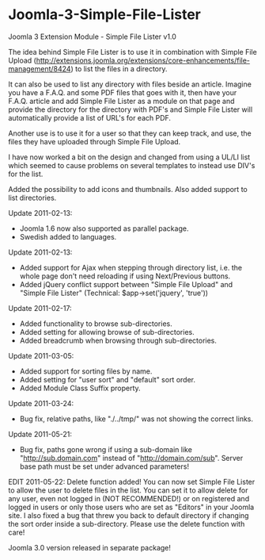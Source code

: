 Joomla-3-Simple-File-Lister
===========================

Joomla 3 Extension Module - Simple File Lister v1.0

The idea behind Simple File Lister is to use it in combination with Simple File Upload (http://extensions.joomla.org/extensions/core-enhancements/file-management/8424) to list the files in a directory.

It can also be used to list any directory with files beside an article.
Imagine you have a F.A.Q. and some PDF files that goes with it, then have your F.A.Q. article and add Simple File Lister as a module on that page and provide the directory for the directory with PDF's and Simple File Lister will automatically provide a list of URL's for each PDF.

Another use is to use it for a user so that they can keep track, and use, the files they have uploaded through Simple File Upload.

I have now worked a bit on the design and changed from using a UL/LI list which seemed to cause problems on several templates to instead use DIV's for the list.

Added the possibility to add icons and thumbnails.
Also added support to list directories.

Update 2011-02-13:
- Joomla 1.6 now also supported as parallel package.
- Swedish added to languages.

Update 2011-02-13:
- Added support for Ajax when stepping through directory list, i.e. the whole page don't need reloading if using Next/Previous buttons.
- Added jQuery conflict support between "Simple File Upload" and "Simple File Lister" (Technical: $app->set('jquery', 'true'))

Update 2011-02-17:
- Added functionality to browse sub-directories.
- Added setting for allowing browse of sub-directories.
- Added breadcrumb when browsing through sub-directories.

Update 2011-03-05:
- Added support for sorting files by name.
- Added setting for "user sort" and "default" sort order.
- Added Module Class Suffix property.

Update 2011-03-24:
- Bug fix, relative paths, like "./../tmp/" was not showing the correct links.

Update 2011-05-21:
- Bug fix, paths gone wrong if using a sub-domain like "http://sub.domain.com" instead of "http://domain.com/sub". Server base path must be set under advanced parameters!

EDIT 2011-05-22: Delete function added!
You can now set Simple File Lister to allow the user to delete files in the list. You can set it to allow delete for any user, even not logged in (NOT RECOMMENDED!) or on registered and logged in users or only those users who are set as "Editors" in your Joomla site.
I also fixed a bug that threw you back to default directory if changing the sort order inside a sub-directory.
Please use the delete function with care!

Joomla 3.0 version released in separate package!
